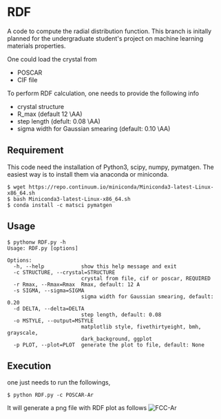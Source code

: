 # RDF
A code to compute the radial distribution function. This branch is initally planned for the undergraduate student's project on machine learning materials properties.

One could load the crystal from 
- POSCAR
- CIF file 

To perform RDF calculation, one needs to provide the following info
- crystal structure
- R_max (default 12 \AA)
- step length (defult: 0.08 \AA)
- sigma width for Gaussian smearing (default: 0.10 \AA)


## Requirement
This code need the installation of Python3, scipy, numpy, pymatgen. The easiest way is to install them via anaconda or miniconda.
```
$ wget https://repo.continuum.io/miniconda/Miniconda3-latest-Linux-x86_64.sh
$ bash Miniconda3-latest-Linux-x86_64.sh
$ conda install -c matsci pymatgen
```

## Usage
```
$ pythonw RDF.py -h
Usage: RDF.py [options]

Options:
  -h, --help            show this help message and exit
  -c STRUCTURE, --crystal=STRUCTURE
                        crystal from file, cif or poscar, REQUIRED
  -r Rmax, --Rmax=Rmax  Rmax, default: 12 A
  -s SIGMA, --sigma=SIGMA
                        sigma width for Gaussian smearing, default: 0.20
  -d DELTA, --delta=DELTA
                        step length, default: 0.08
  -o MSTYLE, --output=MSTYLE
                        matplotlib style, fivethirtyeight, bmh, grayscale,
                        dark_background, ggplot
  -p PLOT, --plot=PLOT  generate the plot to file, default: None
 ```
 ## Execution 
 one just needs to run the followings,
```
$ python RDF.py -c POSCAR-Ar
```
It will generate a png file with RDF plot as follows
![FCC-Ar](https://github.com/qzhu2017/RDF/blob/master/images/Ar.png)
